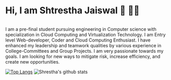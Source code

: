 <h1>Hi, I am Shtrestha Jaiswal 👋 👨‍💻</h1>
<img src = "">

I am a pre-final student pursuing engineering in Computer science with specialization in Cloud Computing and 
Virtualization Technology. I am Entry level Web-developer, Coder and Cloud Computing Enthusiast. I have enhanced my 
leadership and teamwork qualities by various experience in College-Committees and Group Projects. I am very passionate 
towards my goals. I am looking for new ways to mitigate risk, increase efficiency, and create new opportunities.


[![Top Langs](https://github-readme-stats.vercel.app/api/top-langs/?username=sj1705)](https://github.com/sj1705/github-readme-stats)  ![Shrestha's github stats](https://github-readme-stats.vercel.app/api?username=sj1705) 
